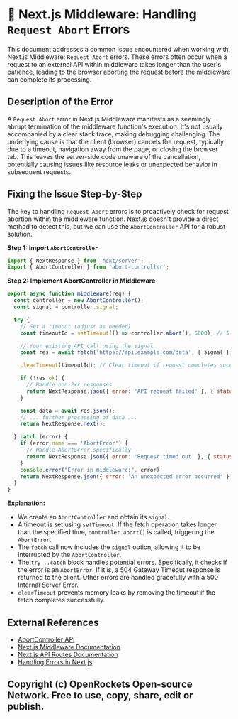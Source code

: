 # 🐞 Next.js Middleware: Handling `Request Abort` Errors


This document addresses a common issue encountered when working with Next.js Middleware: `Request Abort` errors. These errors often occur when a request to an external API within middleware takes longer than the user's patience, leading to the browser aborting the request before the middleware can complete its processing.

## Description of the Error

A `Request Abort` error in Next.js Middleware manifests as a seemingly abrupt termination of the middleware function's execution.  It's not usually accompanied by a clear stack trace, making debugging challenging. The underlying cause is that the client (browser) cancels the request, typically due to a timeout, navigation away from the page, or closing the browser tab.  This leaves the server-side code unaware of the cancellation, potentially causing issues like resource leaks or unexpected behavior in subsequent requests.

## Fixing the Issue Step-by-Step

The key to handling `Request Abort` errors is to proactively check for request abortion within the middleware function.  Next.js doesn't provide a direct method to detect this, but we can use the `AbortController` API for a robust solution.

**Step 1:  Import `AbortController`**

```javascript
import { NextResponse } from 'next/server';
import { AbortController } from 'abort-controller';
```

**Step 2: Implement AbortController in Middleware**

```javascript
export async function middleware(req) {
  const controller = new AbortController();
  const signal = controller.signal;

  try {
    // Set a timeout (adjust as needed)
    const timeoutId = setTimeout(() => controller.abort(), 5000); // 5-second timeout

    // Your existing API call using the signal
    const res = await fetch('https://api.example.com/data', { signal });

    clearTimeout(timeoutId); // Clear timeout if request completes successfully

    if (!res.ok) {
      // Handle non-2xx responses
      return NextResponse.json({ error: 'API request failed' }, { status: res.status });
    }

    const data = await res.json();
    // ... further processing of data ...
    return NextResponse.next();

  } catch (error) {
    if (error.name === 'AbortError') {
      // Handle AbortError specifically
      return NextResponse.json({ error: 'Request timed out' }, { status: 504 }); // 504 Gateway Timeout
    }
    console.error("Error in middleware:", error);
    return NextResponse.json({ error: 'An unexpected error occurred' }, { status: 500 });
  }
}
```

**Explanation:**

- We create an `AbortController` and obtain its `signal`.
- A timeout is set using `setTimeout`.  If the fetch operation takes longer than the specified time, `controller.abort()` is called, triggering the `AbortError`.
- The `fetch` call now includes the `signal` option, allowing it to be interrupted by the `AbortController`.
- The `try...catch` block handles potential errors.  Specifically, it checks if the error is an `AbortError`. If it is, a 504 Gateway Timeout response is returned to the client.  Other errors are handled gracefully with a 500 Internal Server Error.
- `clearTimeout` prevents memory leaks by removing the timeout if the fetch completes successfully.

## External References

- [AbortController API](https://developer.mozilla.org/en-US/docs/Web/API/AbortController)
- [Next.js Middleware Documentation](https://nextjs.org/docs/app/building-your-application/routing/middleware)
- [Next.js API Routes Documentation](https://nextjs.org/docs/api-routes/introduction)
- [Handling Errors in Next.js](https://nextjs.org/docs/basic-features/pages#error-handling)


## Copyright (c) OpenRockets Open-source Network. Free to use, copy, share, edit or publish.

